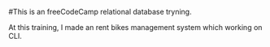 #This is an freeCodeCamp relational database tryning.

At this training, I made an rent bikes management system which working on CLI.


